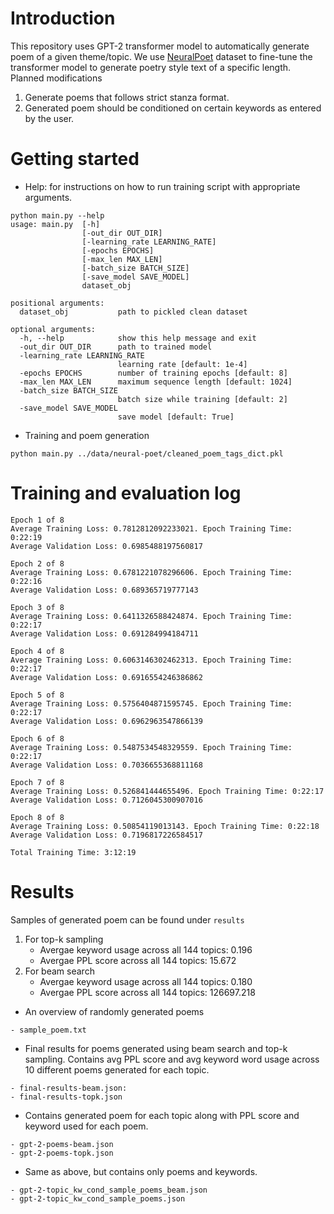 # Introduction
This repository uses GPT-2 transformer model to automatically generate poem of a given theme/topic. We use [NeuralPoet](https://example.com) dataset to fine-tune the transformer model to generate poetry style text of a specific length. Planned modifications
1.  Generate poems that follows strict stanza format.
2.  Generated poem should be conditioned on certain keywords as entered by the user.

# Getting started
- Help: for instructions on how to run training script with appropriate arguments.
```
python main.py --help
usage: main.py  [-h] 
                [-out_dir OUT_DIR] 
                [-learning_rate LEARNING_RATE] 
                [-epochs EPOCHS] 
                [-max_len MAX_LEN] 
                [-batch_size BATCH_SIZE]
                [-save_model SAVE_MODEL]
                dataset_obj

positional arguments:
  dataset_obj           path to pickled clean dataset

optional arguments:
  -h, --help            show this help message and exit
  -out_dir OUT_DIR      path to trained model
  -learning_rate LEARNING_RATE
                        learning rate [default: 1e-4]
  -epochs EPOCHS        number of training epochs [default: 8]
  -max_len MAX_LEN      maximum sequence length [default: 1024]
  -batch_size BATCH_SIZE
                        batch size while training [default: 2]
  -save_model SAVE_MODEL
                        save model [default: True]
```

- Training and poem generation
```
python main.py ../data/neural-poet/cleaned_poem_tags_dict.pkl
```

# Training and evaluation log
```
Epoch 1 of 8
Average Training Loss: 0.7812812092233021. Epoch Training Time: 0:22:19
Average Validation Loss: 0.6985488197560817

Epoch 2 of 8
Average Training Loss: 0.6781221078296606. Epoch Training Time: 0:22:16
Average Validation Loss: 0.689365719777143

Epoch 3 of 8
Average Training Loss: 0.6411326588424874. Epoch Training Time: 0:22:17
Average Validation Loss: 0.691284994184711

Epoch 4 of 8
Average Training Loss: 0.6063146302462313. Epoch Training Time: 0:22:17
Average Validation Loss: 0.6916554246386862

Epoch 5 of 8
Average Training Loss: 0.5756404871595745. Epoch Training Time: 0:22:17
Average Validation Loss: 0.6962963547866139

Epoch 6 of 8
Average Training Loss: 0.5487534548329559. Epoch Training Time: 0:22:17
Average Validation Loss: 0.7036655368811168

Epoch 7 of 8
Average Training Loss: 0.526841444655496. Epoch Training Time: 0:22:17
Average Validation Loss: 0.7126045300907016

Epoch 8 of 8
Average Training Loss: 0.50854119013143. Epoch Training Time: 0:22:18
Average Validation Loss: 0.7196817226584517

Total Training Time: 3:12:19
```

# Results
Samples of generated poem can be found under `results`
1. For top-k sampling
    - Avergae keyword usage across all 144 topics: 0.196
    - Avergae PPL score across all 144 topics: 15.672
2. For beam search
    - Avergae keyword usage across all 144 topics: 0.180
    - Avergae PPL score across all 144 topics: 126697.218

- An overview of randomly generated poems
```
- sample_poem.txt
```
- Final results for poems generated using beam search and top-k sampling. Contains  avg PPL score and avg keyword word usage across 10 different poems generated for each topic.
```
- final-results-beam.json:
- final-results-topk.json
```
- Contains generated poem for each topic along with PPL score and keyword used for each poem.
```
- gpt-2-poems-beam.json
- gpt-2-poems-topk.json
```
- Same as above, but contains only poems and keywords.
```
- gpt-2-topic_kw_cond_sample_poems_beam.json
- gpt-2-topic_kw_cond_sample_poems.json
```
